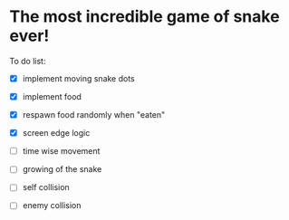 # The most incredible game of snake ever!

To do list:

- [x] implement moving snake dots
- [x] implement food
- [x] respawn food randomly when "eaten"
- [x] screen edge logic
- [ ] time wise movement
- [ ] growing of the snake
- [ ] self collision
- [ ] enemy collision

